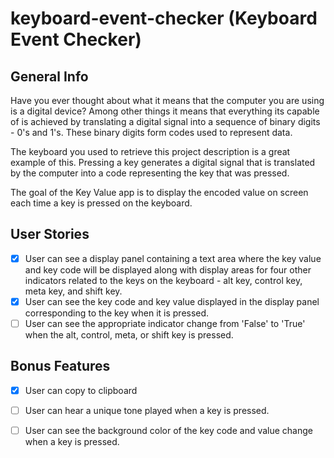 # keyboard-event-checker (Keyboard Event Checker)

## General Info

Have you ever thought about what it means that the computer you are using is a digital device? Among other things it means that everything its capable of is achieved by translating a digital signal into a sequence of binary digits - 0's and 1's. These binary digits form codes used to represent data.

The keyboard you used to retrieve this project description is a great example of this. Pressing a key generates a digital signal that is translated by the computer into a code representing the key that was pressed.

The goal of the Key Value app is to display the encoded value on screen each time a key is pressed on the keyboard.

## User Stories

* [X] User can see a display panel containing a text area where the key value and key code will be displayed along with display areas for four other indicators related to the keys on the keyboard - alt key, control key, meta key, and shift key.
* [X] User can see the key code and key value displayed in the display panel corresponding to the key when it is pressed.
* [ ] User can see the appropriate indicator change from 'False' to 'True' when the alt, control, meta, or shift key is pressed.

## Bonus Features

* [X] User can copy to clipboard
* [ ] User can hear a unique tone played when a key is pressed.
* [ ] User can see the background color of the key code and value change when a key is pressed.

